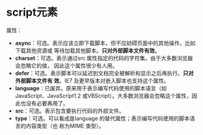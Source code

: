 # script元素

属性：

- **async**：可选。表示应该立即下载脚本，但不应妨碍页面中的其他操作，比如下载其他资源或
  等待加载其他脚本。**只对外部脚本文件有效**。
- **charset**：可选。表示通过src 属性指定的代码的字符集。由于大多数浏览器会忽略它的值，
  因此这个属性很少有人用。
- **defer**：可选。表示脚本可以延迟到文档完全被解析和显示之后再执行。**只对外部脚本文件有**
  **效**。IE7 及更早版本对嵌入脚本也支持这个属性。
- **language**：已废弃。原来用于表示编写代码使用的脚本语言（如JavaScript、JavaScript1.2
  或VBScript）。大多数浏览器会忽略这个属性，因此也没有必要再用了。
- **src**：可选。表示包含要执行代码的外部文件。
- **type**：可选。可以看成是language 的替代属性；表示编写代码使用的脚本语言的内容类型（也
  称为MIME 类型）。


